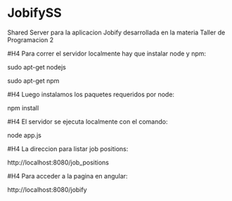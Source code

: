 # JobifySS
Shared Server para la aplicacion Jobify desarrollada en la materia Taller de Programacion 2

#H4 Para correr el servidor localmente hay que instalar node y npm:

sudo apt-get nodejs

sudo apt-get npm

#H4 Luego instalamos los paquetes requeridos por node:

npm install

#H4 El servidor se ejecuta localmente con el comando:

node app.js

#H4 La direccion para listar job positions:

http://localhost:8080/job_positions

#H4 Para acceder a la pagina en angular:

http://localhost:8080/jobify
